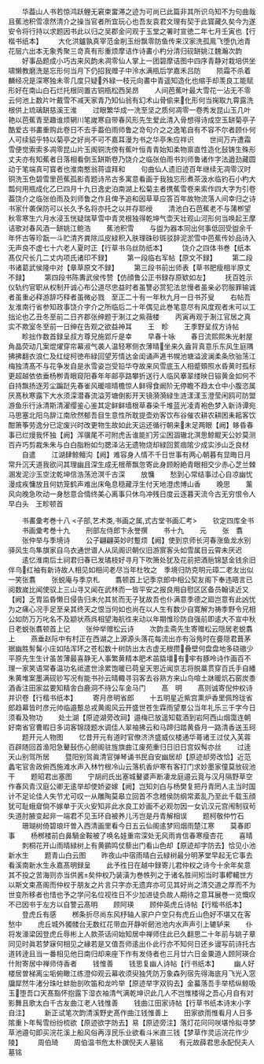 <!-- { "loadSidebar": true } -->
　　华葢山人书若惊鸿跃鲤无窘束畱滞之迹为可尚已此篇非其所识乌知不为句曲哉且蕉池积雪凛然清介之操当官者所宜玩心也吾友袁君文理有契于此寳藏久矣今为遂安令将行持以求题因书此以归之吴郡金问观于玉堂之署时宣徳二年七月壬寅也【行楷书纸本】
　　大化洪鑪孰真宰范金削玉纷飘零防鱼传来汉家洗孤鳯飞堕仇池青花层六出本无象秀聚三竒真有形重烦摩诘作诗畵小杓分清归砚缾姚江魏瀚次韵
　　好事品题成小巧古来风韵未凋零仙人掌上一团碧摩诘图中四序青静对栽培供坐啸懒教磨洗是忘形何当月下仍招我赠子中泠水满瓶后学嘉禾吕防
　　陨霜不杀着麟经况是深寒独未零几度只疑外緑一枝元向畵中青遥知造化也缩手却羡良工能赋形好在南山白石烂托根同置古铜瓶松西吴昂
　　人间芭蕉叶最大雪花一沾无不零云何池上数片叶戴雪不减天家青乃知仙翁有幻术山骨偷来化形何当掬取九霄露洗根供上琉璃缾慈溪王淮
　　过眼繁华成一洗至坚之质何凋零一卷秀发昆山玉几叶艳以芭蕉青至趣谁烦辋川笔嵗寒自带春风形先生爱此清入骨想得诗成空玉缾菊亭子酷爱古书畵重购此卷日不去手葢伯雨师鲁之竒句介之之逸笔自有不容不尔者顾仆何人可续貂乎特以菊亭之好尚不可不嘉耳漫为书之华亭朱应祥识
　　世间万卉遭霜雪便觉索索多凋零昆山片玉阁铜洗傍有蕉叶恒青青始知柔物禀直性造化鼔铸生殊形丈夫亦有知蕉者日落相看倒玉缾斯卷乃饶介之临张伯雨书刘师鲁诸作字法遒劲藏圆动于笔端真可寳者也淮南憨翁蒋谊拜和
　　句曲仙人遗旧迹百年继续无凋零汉时铜洗玉色碧雪里芭蕉孤影青题诗吊古多寓意看画于我独忘形煮茶汲水临钓石小杓大瓢何用瓶成化乙巳四月十九日逸史泊南湖上松菊主者携蕉雪卷来索作四大字为引卷葢饶介之临张伯雨及刘师鲁之作且俾予追和因草草应答百年故物流落人间幸归之诗书家什袭保防可以长久予名将亦托之以并存耶绶
　　清池白石芭蕉老不与蒲栁望秋零寒生六月水浸玉恍疑瑞草雪中青灵根独得乾坤气壶天壮观山河形何当唤起王摩诘歌对春风酒一缾姚江鲍浩
　　蕉池积雪
　　与盥为器本同出何事低回受盥余千年怀古等珍翫一斗贮清齐粪除瓜皮緑积入肤理硃砂斑驳辞泥淤雪中芭蕉传妙品诗入无声良不虚七十六老人夏时正【行草书乌丝防纸本】
　　饶介之四体书巻【纸本髙仅尺长几二丈内项氏诸印不録】
　　第一段临右军帖【原文不録】
　　第二段书诸葛武侯隆中对【章草原文不録】
　　第三段书前出师表【草书肥瘦相半原丈不録】
　　第四段书陈夀武侯传赞【仿顔鲁公正书録存原欵如左】
　　抚百姓示仪轨约官职从权制开诚心布公道尽忠益时者虽讐必赏犯法怠慢者虽亲必罚服罪输诚者虽重必释游辞巧释者虽微必戮　至正二十有一年秋九月一日书芥叟
　　右帖吾友淮南行省参知政事饶介字介之所临后二十年偶见此巻笔意尽有风度观者未可以工拙论也乙丑冬至前二日齐郡张绅题于淛江之紫薇楼
　　丙寅再观于淛江官居之真实不欺室冬至前一日绅在告观之欲益神耳
　　王　畛
　　王季野呈叔方诗帖
　　畛拙作数首録呈叔方尊兄施郢斤是幸
　　早春十咏
　　春日流熙熙朱光射屋角晶荧动几案焜燿穿帘幕淑气袭人温轻寒侧衣薄晴坐来久盎背真意乐东风生庭隅拂拂翻衣浪仁及红绽柯徳布緑回望芳情达金闺诵声逓书幌池塘溢波澜柔条欣骀荡江梅独清髙不与花争发自是氷雪姿岂受铅华夺故来风雪底玉人相蹙頞照水昏黄时孤标更超越依依垂杨栁青眼窥阳春年年邮亭路攀折送行人临风搴翠缕映日镕黄金如何不自持飘扬逐芳尘蹁跹先春雀风暖喧晴檐惊人鲜得食阚阶无停瞻不趋太仓中小腹恣属厌髙秋寒露下大水须深潜春流溢芳塘倒影开天镜漪漪緑生涟漾漾玉澄莹闲鸥可防盟游鱼乐行泳清斯清濯缨鉴心鉴其定鲜鲜墙根草春染千堆蓝光凌青袍色梦入新诗谭宛马思塞北阳乌辞江南欣然郁吾目生意性所耽提壶劝客饮布谷催农耕农耕困耒耜客饮酣箫筝劳逸分已定废兴时改更物生故如此天运还循行朝来未足两眼【阙】眵昏春事已烂熳我怀独【阙】浑骥尾不可附虎舌谁能扪芳尘困涸辙北溟思鲸鲲天公妙莫测百卉巧剪裁朱朱与白白脂粉如匀腮泽沾无遗物烧却緑回荄痼隂少成实渉山乏良材
　　自遣
　　江湖肆鲸鳣沟【阙】难容身人情不千日世事有两心朝暮有显晦日月常升沉天道我欲问其理幽且深生成无根蒂飘忽寄此身顾盼絶青眼相交少赤心芝兰棘溷发泥沙玉空沈乾坤信浩荡沧溟千古深
　　放慵
　　愁到心常结事过心自凉幽忧漫成疾慵放且何妨笼鹤声难出床龟息穏藏浮生付天地澄虑博山香
　　晚思
　　薰风向晚急吹动一身愁意合情终美心离事只休鸟冲残日度云逐暮天流今古无穷恨令人早白头　王畛顿首












　　书畵彚考巻十八
<子部,艺术类,书画之属,式古堂书画汇考>
　　钦定四库全书
　　书画彚考巻十九
　　刑部左侍郎卞永誉撰
　　书十九
　　元
　　张　翥
　　张仲举与季境诗
　　公子翩翩英妙时蹔烦【阙】使到京师长河春涨鱼龙水别驿风生鸟隼旗家自乌衣通世谱人从凤阁识朝仪旧游賔客头如雪属目云霄未厌迟
　　逺忆淮南后土祠君归春已发璚枝好寻月下吹箫处犹及花前把酒巵锦瑟金钱余旧伴乌红袖有新诗故人相见如相问老尽当年杜牧之　季境归防克明元璋二老友出似一笑张翥
　　张蜕庵与季京札
　　翥顿首上记季京郎中相公契友阁下奉违晤言已阅数嵗比闻使驭上三山寻又闻在武林而一皆平安之报良用自慰区区备员翰读近又【阙】乏胄监昏懒日侵告归未允其贫而无子犹故吾也仆满意季德之廻岂意有此凶忧为之痛心况手足至亲其终天之恨当何如也尚在以人生有数少自寛解为祷季野令兄相公如防万万叱名不及颛状燕呉相望海航徃来动以年期惟珍防自强前即逺大不宣中秋日老蜕张翥顿首上记
　　张仲举赠松云诗
　　次韵圭斋先生寄赠松云隠居老蜕翥上
　　燕垂赵际中有村正在西湖之上源源头落花每流出亦有浴鳬时在亹隠君葺茅据幽胜髣髴小庄如陆浑环之苍松数十树防出太古虚无根攒叠壁何盘盘地多硗磝少平原先生生计虽苦薄最喜静无人事繁黄精本肥术苖膬壃有牢有豚呤诗作画百不理一家笑语常春温功名祗遣世涂累饱暖已荷皇天恩近闻京志将脱藁贯穿百氏手自繙朱黄堆案墨满砚钞写况有能书孙云晴輙寻羽客去谷熟方来山鸟喧土牀暖炕石窑炭黍酒香注田家盆要知精舎白鹿洞不待公车金马门
　　髙　明
　　髙则诚寄倪仲权诗并识卷【行楷书纸本】
　　寄月彦明省郎
　　十五明星近紫宫熏炉香里佩玲珑省郎趋幕皆时彦元帅临邉蹔总戎黄阁风云开盛世苍生霖雨望羣公当年礼乐三千字今日须看及物功
　　处士湖【原迹湖旁改祠】邉梅已放遥知载酒到岩阿西山烟霭连朝好南省官曹暇日多词客锦牋题水调佳人翠袖拂云和马蹄归踏黄昏月一路清香送玉珂
　　题开元人物图
　　忆昔开元有道时官僚济济盛威仪楼通华蕚诸王过仗入芙蓉百辟随回首渔阳急鼙鼔伤心劒阁驻旌旗曲江废苑重归日旧日宫奴髩亦丝
　　过逹天山别驾所居
　　暨阳别驾眞清官弹琴诵书民自安幽居却【原迹却旁改恰】近范蠡宅官舎政俯西施滩水声入林竹根冷山云落机香炉寒有客打门求妙墨家僮莫放砚池干
　　题昭君出塞图
　　宁胡阏氏出塞城鼙婆声断凄龙庭邉云竟与汉月隔野草空作春风青汉庭公卿无逺举却使娇姿嫁【阙】岂知刘白与杨樊复把丹青罔人主当时国计不足论佳人失节尤可叹一从雕陶莫皋立回首不念稽侯防纲常紊乱乃至此千载玉顔犹可耻蛾睂倘不嫁单于灭火安知非此水良工妙画不必观勿因一女讥汉元宫闱制驭茍失道肘腋变起非一端君不见玉环自被养儿汚岂是丹青解相误
　　题柯敬仲竹石
　　珊瑚树倚碧琅玕曽入西清画里看今日五云仙阁逺梦囘烟雨楚江寒
　　莫春即事
　　杨桞楼前白鼻騧金鞍被了唤名娃重帘深处无风雨肯信春寒瘦杏花
　　喜晴
　　刺桐花开山雨晴緑树上有黄鹂鸣仗藜出门看山色却【原迹却字防去】恰见小池新水生
　　题青山白云图
　　昨夜山中宿雨晴白云緑树最分明茅堂早起无它事去看溪南新水生永嘉髙明録呈
　　此予徃日在越中録寄儿君仲权之诗今十余年矣意其不投之苦海则亦当供酱矣仲权乃装潢为巻帙列之于诸名胜间矧当时事轇轕世方以斯文束髙阁而仲权于朋友之片言只字亦无遗弃亦可见其好尚之清交道之厚而不为世变所移者也惜也予之学问名位视徃日不少加进徒负故人期待之意耳展巻一览慨叹不已因书于左方以自警云髙明
　　顾阿瑛
　　顾仲英虎丘诗帖【行楷书纸本】
　　登虎丘有感
　　桞条折尽尚东风杼轴人家户户空只有虎丘山色好不堪又在客愁中
　　虎丘城外髑髅台无数红花带血开静听劒池池内水声声引上辘轳来
　　仆将发濠梁因登虎丘辱彬上人款茶话间始知居中禅师住此已久翻思二十年前与姚子章同见时眞若梦寐何相见之縁若是又值吾师逺出仆此行亦不知何日还乡谩写前诗托古道转逹且当一番相见他日南归却来座下作有发侍者也三月廿六日金粟道人顾阿瑛合什附寄居中禅师侍香者
　　钱惟善
　　钱思复幽人诗帖【行书纸本】
　　幽人好楼居曽梯离尘垢俯瞰江练澄仰观云幕收须臾独凭防万象森列宿先得海底月飞光入窓牖犀然牛渚分珠吐蚌胎剖吹笛和龙吟举【原迹举字双钩去】金蟇落吾手举桮纵鲸吸玉堕吾口天髙豁怀抱露下湿衣袖清气满乾坤识此几人不岂惟楼得之吾心月自有对影舞且歌太白千古友曲江老人钱惟善
　　钱曲江田家诗帖【行草书纸本诗末小字自注】
　　新正试笔次韵清溪野史髙作曲江钱惟善上
　　田家欲雨惟看月人日多隂重卜年髩雪纷纷梳欲【原迹欲字防去】易【原迹旁注】落灯花冋冋咲堪怜拟寻梦草池邉句即买浣花溪上船风俗再淳民乐业欲看斗米直三钱【梦草作灵运浣花作少陵】
　　周伯琦
　　周伯温书危太朴譔倪夫人墓铭
　　有元故薛君思永配倪夫人墓铭
